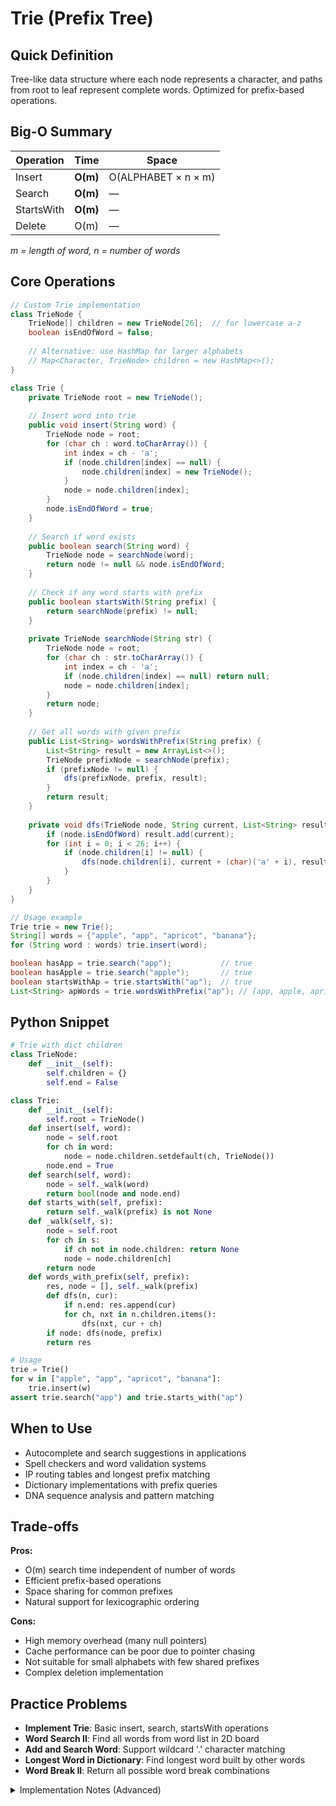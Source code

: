 # Trie (Prefix Tree)

## Quick Definition

Tree-like data structure where each node represents a character, and paths from root to leaf represent complete words. Optimized for prefix-based operations.

## Big-O Summary

| Operation | Time | Space |
|-----------|------|-------|
| Insert    | **O(m)** | O(ALPHABET × n × m) |
| Search    | **O(m)** | — |
| StartsWith| **O(m)** | — |
| Delete    | O(m) | — |
*m = length of word, n = number of words*

## Core Operations

```java
// Custom Trie implementation
class TrieNode {
    TrieNode[] children = new TrieNode[26];  // for lowercase a-z
    boolean isEndOfWord = false;
    
    // Alternative: use HashMap for larger alphabets
    // Map<Character, TrieNode> children = new HashMap<>();
}

class Trie {
    private TrieNode root = new TrieNode();
    
    // Insert word into trie
    public void insert(String word) {
        TrieNode node = root;
        for (char ch : word.toCharArray()) {
            int index = ch - 'a';
            if (node.children[index] == null) {
                node.children[index] = new TrieNode();
            }
            node = node.children[index];
        }
        node.isEndOfWord = true;
    }
    
    // Search if word exists
    public boolean search(String word) {
        TrieNode node = searchNode(word);
        return node != null && node.isEndOfWord;
    }
    
    // Check if any word starts with prefix
    public boolean startsWith(String prefix) {
        return searchNode(prefix) != null;
    }
    
    private TrieNode searchNode(String str) {
        TrieNode node = root;
        for (char ch : str.toCharArray()) {
            int index = ch - 'a';
            if (node.children[index] == null) return null;
            node = node.children[index];
        }
        return node;
    }
    
    // Get all words with given prefix
    public List<String> wordsWithPrefix(String prefix) {
        List<String> result = new ArrayList<>();
        TrieNode prefixNode = searchNode(prefix);
        if (prefixNode != null) {
            dfs(prefixNode, prefix, result);
        }
        return result;
    }
    
    private void dfs(TrieNode node, String current, List<String> result) {
        if (node.isEndOfWord) result.add(current);
        for (int i = 0; i < 26; i++) {
            if (node.children[i] != null) {
                dfs(node.children[i], current + (char)('a' + i), result);
            }
        }
    }
}

// Usage example
Trie trie = new Trie();
String[] words = {"apple", "app", "apricot", "banana"};
for (String word : words) trie.insert(word);

boolean hasApp = trie.search("app");           // true
boolean hasApple = trie.search("apple");       // true  
boolean startsWithAp = trie.startsWith("ap");  // true
List<String> apWords = trie.wordsWithPrefix("ap"); // [app, apple, apricot]
```

## Python Snippet

```python
# Trie with dict children
class TrieNode:
    def __init__(self):
        self.children = {}
        self.end = False

class Trie:
    def __init__(self):
        self.root = TrieNode()
    def insert(self, word):
        node = self.root
        for ch in word:
            node = node.children.setdefault(ch, TrieNode())
        node.end = True
    def search(self, word):
        node = self._walk(word)
        return bool(node and node.end)
    def starts_with(self, prefix):
        return self._walk(prefix) is not None
    def _walk(self, s):
        node = self.root
        for ch in s:
            if ch not in node.children: return None
            node = node.children[ch]
        return node
    def words_with_prefix(self, prefix):
        res, node = [], self._walk(prefix)
        def dfs(n, cur):
            if n.end: res.append(cur)
            for ch, nxt in n.children.items():
                dfs(nxt, cur + ch)
        if node: dfs(node, prefix)
        return res

# Usage
trie = Trie()
for w in ["apple", "app", "apricot", "banana"]:
    trie.insert(w)
assert trie.search("app") and trie.starts_with("ap")
```

## When to Use

- Autocomplete and search suggestions in applications
- Spell checkers and word validation systems
- IP routing tables and longest prefix matching
- Dictionary implementations with prefix queries
- DNA sequence analysis and pattern matching

## Trade-offs

**Pros:**

- O(m) search time independent of number of words
- Efficient prefix-based operations
- Space sharing for common prefixes
- Natural support for lexicographic ordering

**Cons:**

- High memory overhead (many null pointers)
- Cache performance can be poor due to pointer chasing
- Not suitable for small alphabets with few shared prefixes
- Complex deletion implementation

## Practice Problems

- **Implement Trie**: Basic insert, search, startsWith operations
- **Word Search II**: Find all words from word list in 2D board
- **Add and Search Word**: Support wildcard '.' character matching
- **Longest Word in Dictionary**: Find longest word built by other words
- **Word Break II**: Return all possible word break combinations

<details>
<summary>Implementation Notes (Advanced)</summary>

### Memory Optimization

- **Array vs HashMap**: Array faster but wastes space for sparse alphabets
- **Compressed trie**: Merge single-child nodes to reduce memory
- **Ternary Search Tree**: Alternative with better memory efficiency

### Space Complexity Analysis

- **Worst case**: O(ALPHABET_SIZE × total_characters) for no shared prefixes
- **Best case**: O(total_characters) when all words share long prefixes
- **Practical**: Depends heavily on commonality of prefixes in dataset

### Performance Characteristics

- **Cache locality**: Poor due to scattered node allocation
- **Memory overhead**: Significant for alphabets with many unused branches
- **Traversal cost**: Depth determines performance, not dataset size

### Advanced Variations

- **Suffix trie**: Trie of all suffixes for substring operations
- **Compressed trie (Patricia)**: Path compression to reduce nodes
- **Ternary Search Tree**: Binary-tree-like structure with better memory usage
- **Double-Array Trie**: Space-efficient implementation using two arrays

### Implementation Considerations

- **Thread safety**: Standard implementation is not thread-safe
- **Case sensitivity**: Normalize input for case-insensitive operations
- **Unicode support**: Use HashMap<Character, TrieNode> for full Unicode

</details>
